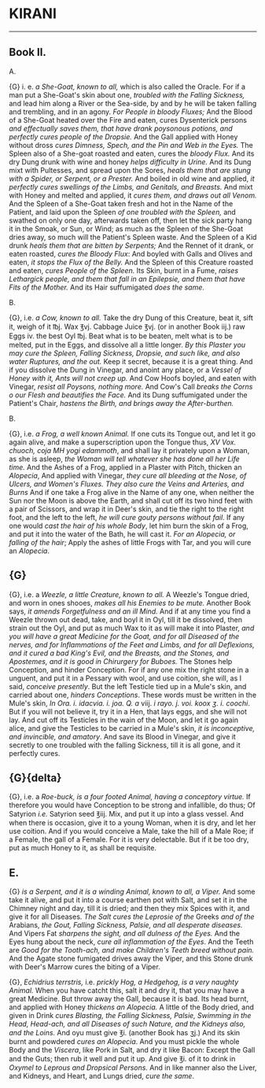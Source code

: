 # KIRANI

---
Book II.
---


A.

{G} i. e. _a She-Goat, known to all,_ which
is also called the Oracle. For if a man
put a She-Goat's skin about one, _troubled
with the Falling Sickness,_ and lead him along
a River or the Sea-side, by and by he will
be taken falling and trembling, and in an
agony. _For People in bloody Fluxes;_ And
the Blood of a She-Goat heated over the
Fire and eaten, cures Dysenterick persons
_and effectually saves them, that have drank
poysonous potions, and perfectly cures people of the
Dropsie._ And the Gall applied with Honey
without dross _cures Dimness, Spech, and the
Pin and Web in the Eyes._ The Spleen also of a
She-goat roasted and eaten, cures the _bloody
Flux._ And its dry Dung drunk with wine
and honey _helps difficulty in Urine._ And its
Dung mixt with Pultesses, and spread upon
the Sores, _heals them that are stung with a Spider,
or Serpent, or a Prester._ And boiled in
old wine and applied, _it perfectly cures swellings
of the Limbs, and Genitals, and Breasts._
And mixt with Honey and melted and applied,
it _cures them, and draws out all Venom._
And the Spleen of a She-Goat taken fresh
and hot in the Name of the Patient, and
laid upon the Spleen _of one troubled with the
Spleen,_ and swathed on only one day, afterwards
taken off, then let the sick party hang
it in the Smoak, or Sun, or Wind; as much
as the Spleen of the She-Goat dries away,
so much will the Patient's Spleen waste. And
the Spleen of a Kid drunk _heals them that are
bitten by Serpents;_ And the Rennet of it
drank, or eaten roasted, _cures the Bloody
Flux_: And boyled with Galls and Olives
and eaten, _it stops the Flux of the Belly._ And
the Spleen of this Creature roasted and eaten,
_cures People of the Spleen._ Its Skin, burnt in
a Fume, _raises Lethargick people, and them
that fall in an Epilepsie, and them that have
Fits of the Mother._ And its Hair suffumigated
_does the same_.


B.

{G}, i.e. _a Cow, known to all._ Take the dry
Dung of this Creature, beat it, sift it, weigh
of it ℔j. Wax ℥vj. Cabbage Juice ℥vj. (or
in another Book iij.) raw Eggs iv. the best
Oyl ℔j. Beat what is to be beaten, melt what
is to be melted, put in the Eggs, and dissolve
all a little longer. _By this Plaster you
may cure the Spleen, Falling Sickness, Dropsie,
and such like, and also water Ruptures, and
the out._ Keep it secret, because it is a great
thing. And if you dissolve the Dung in Vinegar,
and anoint any place, or a _Vessel of
Honey with it, Ants will not creep up._ And
Cow Hoofs boyled, and eaten with Vinegar,
_resist all Poysons, nothing more._ And Cow's
Call _breaks the Corns o our Flesh and beautifies
the Face._ And its Dung suffumigated under
the Patient's Chair, _hastens the Birth, and
brings away the After-burthen._


B.

{G}, i.e. _a Frog, a well known Animal._
If one cuts its Tongue out, and let it go again
alive, and make a superscription upon
the Tongue thus, _XV Vox. chuoch, coja
MH yogi edammoth_, and shall lay it privately
upon a Woman, as she is asleep, _the
Woman will tell whatever she has done all her
Life time._ And the Ashes of a Frog, applied
in a Plaster with Pitch, thicken an _Alopecia_,
And applied with Vinegar, _they cure all bleeding
at the Nose, of Ulcers, and Women's Fluxes.
They also cure the Veins and Arteries, and Burns_
And if one take a Frog alive in the Name of
any one, when neither the Sun nor the Moon
is above the Earth, and shall cut off its two
hind feet with a pair of Scissors, and wrap it
in Deer's skin, and tie the right to the right
foot, and the left to the left, _he will cure
gouty persons without fail_. If any one would _cast
the hair of his whole Body_, let him burn the
skin of a Frog, and put it into the water of
the Bath, he will cast it. _For an Alopecia,
or falling of the hair_; Apply the ashes of little
Frogs with Tar, and you will cure an _Alopecia_.



## {G}

{G}, i.e. a _Weezle, a little Creature, known
to all._ A Weezle's Tongue dried, and worn
in ones shooes, _makes all his Enemies to be
mute._ Another Book says, _it amends Forgetfulness
and an ill Mind._ And if at any
time you find a Weezle thrown out dead, take,
and boyl it in Oyl, till it be dissolved, then
strain out the Oyl, and put as much Wax to
it as will make it into Plaster, _and you will
have a great Medicine for the Goat, and for all
Diseased of the nerves, and for Inflammations of
the Feet and Limbs, and for all Deflexions,
and it cured a bad King's Evil, and the Breasts,
and the Stones, and Apostemes, and it is good in
Chirurgery for Buboes._ The Stones help Conception,
and hinder Conception. For if any
one mix the right stone in a unguent, and
put it in a Pessary with wool, and use coition,
she will, as I said, _conceive presently_. But
the left Testicle tied up in a Mule's skin, and
carried about one, _hinders Conceptions_. These
words must be written in the Mule's skin,
_In Ora. i. idacvia. i. joa. Q. a_ viij. _i rayo. j. voi.
koox ʒ. i. coochi_. But if you will not believe
it, try it in a Hen, that lays eggs, and she
will not lay. And cut off its Testicles in the
wain of the Moon, and let it go again
alice, and give the Testicles to be carried in
a Mule's skin, _it is inconceptive, and invincible,
and amatory_. And save its Blood in Vinegar,
and give it secretly to one troubled with the
falling Sickness, till it is all gone, and it
perfectly cures.

## {G}{delta}

{G}, i.e. a _Roe-buck, is a four footed Animal,
having a conceptory virtue._ If therefore
you would have Conception to be strong
and infallible, do thus; Of Satyrion _i.e._ Satyrion
seed ℥iij. Mix, and put it up into a glass
vessel. And when there is occasion, give it
to a young Woman, when it is dry, and let
her use coition. And if you would conceive
a Male, take the hill of a Male Roe; if a Female,
the gall of a Female. For it is very
delectable. But if it be too dry, put as much
Honey to it, as shall be requisite.

## E.

{G} _is a Serpent, and it is a winding Animal,
known to all, a Viper._ And some take it
alive, and put it into a course earthen pot
with Salt, and set it in the Chimney night
and day, till it is dried; and then they mix
Spices with it, and give it for all Diseases.
_The Salt cures the Leprosie of the_ Greeks _and of
the_ Arabians, _the Gout, Falling Sickness, Palsie,
and all desperate diseases._ And Vipers Fat
_sharpens the sight, and all dulness of the Eyes._
And the Eyes hung about the neck, _cure all
inflammation of the Eyes_. And the Teeth are
_Good for the Tooth-ach, and make Children's
Teeth breed without pain._ And the Agate stone
fumigated drives away the Viper, and this
Stone drunk with Deer's Marrow cures the
biting of a Viper.

{G}, _Echidrius terrstris,_ i.e. _prickly Hog,
a Hedgehog, is a very naughty Animal._ When
you have catcht this, salt it and dry it, that
you may have a great Medicine. But throw
away the Gall, because it is bad. Its head
burnt, and applied with Honey _thickens an
Alopecia._ A little of the Body dried, and
given in Drink _cures Blasting, the Falling Sickness,
Palsie, Swimming in the Head, Head-ach,
and all Diseases of such Nature, and the Kidneys
also, and the Loins._ And oyu must give
℥i. (another Book has ʒj.) And its skin
burnt and powdered _cures an Alopecia_. And
you must pickle the whole Body and the _Viscera_,
like Pork in Salt, and dry it like Bacon:
Except the Gall and the Guts; then rub it
well and put it up. And give ℥i. of it to
drink in _Oxymel to Leprous and Dropsical Persons._
And in like manner also the Liver, and
Kidneys, and Heart, and Lungs dried, _cure
the same_.





